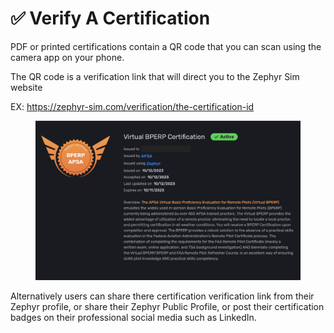 # ✅ Verify A Certification

PDF or printed certifications contain a QR code that you can scan using the camera app on your phone. &#x20;

The QR code is a verification link that will direct you to the Zephyr Sim website&#x20;

EX: https://zephyr-sim.com/verification/the-certification-id

<figure><img src="../.gitbook/assets/certification_verification_screenshot.png" alt=""><figcaption></figcaption></figure>

Alternatively users can share there certification verification link from their Zephyr profile, or share their Zephyr Public Profile, or post their certification badges on their professional social media such as LinkedIn.

